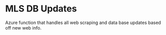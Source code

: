 # MLS DB Updates

Azure function that handles all web scraping and data base updates based off new web info.